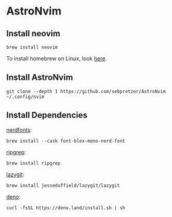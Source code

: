 # AstroNvim

## Install neovim

```
brew install neovim
```

To install homebrew on Linux, look [here](https://docs.brew.sh/Homebrew-on-Linux).

## Install AstroNvim

```
git clone --depth 1 https://github.com/sebpretzer/AstroNvim ~/.config/nvim
```

## Install Dependencies

[nerdfonts](https://www.nerdfonts.com/font-downloads):
```
brew install --cask font-blex-mono-nerd-font
```

[ripgrep](https://github.com/BurntSushi/ripgrep):
```
brew install ripgrep
```

[lazygit](https://github.com/jesseduffield/lazygit):
```
brew install jesseduffield/lazygit/lazygit
```

[deno](https://deno.com/):
```
curl -fsSL https://deno.land/install.sh | sh
```
